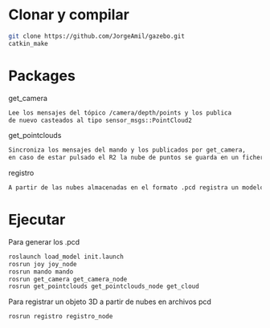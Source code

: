# Clonar y compilar
```sh
git clone https://github.com/JorgeAmil/gazebo.git
catkin_make
```

# Packages
get_camera
```sh
Lee los mensajes del tópico /camera/depth/points y los publica 
de nuevo casteados al tipo sensor_msgs::PointCloud2
```
get_pointclouds
```sh
Sincroniza los mensajes del mando y los publicados por get_camera, 
en caso de estar pulsado el R2 la nube de puntos se guarda en un fichero 
```
registro
```sh
A partir de las nubes almacenadas en el formato .pcd registra un modelo 3D
```

# Ejecutar
Para generar los .pcd
```sh
roslaunch load_model init.launch
rosrun joy joy_node
rosrun mando mando
rosrun get_camera get_camera_node
rosrun get_pointclouds get_pointclouds_node get_cloud
```
Para registrar un objeto 3D a partir de nubes en archivos pcd
```sh
rosrun registro registro_node
```